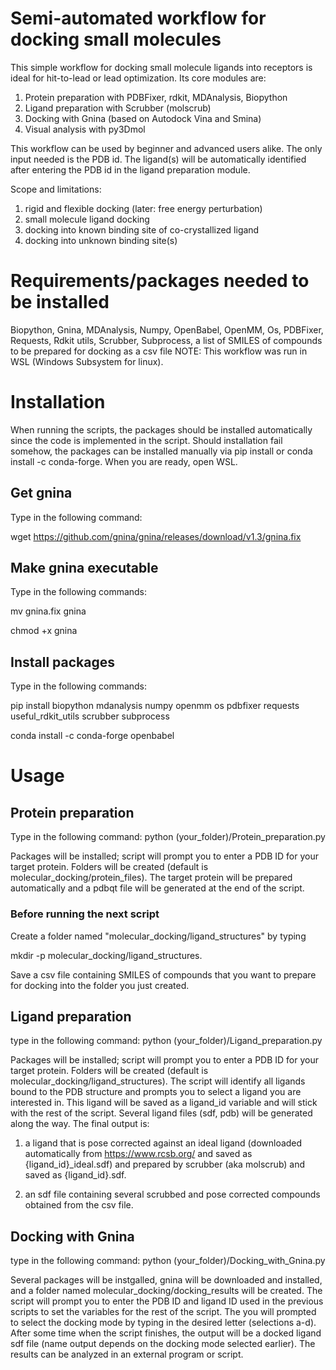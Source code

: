 # Semi-automated workflow for docking small molecules
This simple workflow for docking small molecule ligands into receptors is ideal for hit-to-lead or lead optimization. Its core modules are:

1. Protein preparation with PDBFixer, rdkit, MDAnalysis, Biopython
2. Ligand preparation with Scrubber (molscrub)
4. Docking with Gnina (based on Autodock Vina and Smina)
5. Visual analysis with py3Dmol

This workflow can be used by beginner and advanced users alike. The only input needed is the PDB id. The ligand(s) will be automatically identified after entering the PDB id in the ligand preparation module.

Scope and limitations:
1. rigid and flexible docking (later: free energy perturbation)
2. small molecule ligand docking
3. docking into known binding site of co-crystallized ligand
4. docking into unknown binding site(s)

# Requirements/packages needed to be installed
Biopython, Gnina, MDAnalysis, Numpy, OpenBabel, OpenMM, Os, PDBFixer, Requests, Rdkit utils, Scrubber, Subprocess, a list of SMILES of compounds to be prepared for docking as a csv file
NOTE: This workflow was run in WSL (Windows Subsystem for linux).

# Installation
When running the scripts, the packages should be installed automatically since the code is implemented in the script. 
Should installation fail somehow, the packages can be installed manually via pip install or conda install -c conda-forge.
When you are ready, open WSL.

## Get gnina
Type in the following command: 

wget https://github.com/gnina/gnina/releases/download/v1.3/gnina.fix

## Make gnina executable
Type in the following commands:

mv gnina.fix gnina

chmod +x gnina

## Install packages
Type in the following commands: 

pip install biopython mdanalysis numpy openmm os pdbfixer requests useful_rdkit_utils scrubber subprocess

conda install -c conda-forge openbabel 

# Usage
## Protein preparation
Type in the following command: python (your_folder)/Protein_preparation.py

Packages will be installed; script will prompt you to enter a PDB ID for your target protein. Folders will be created (default is molecular_docking/protein_files). The target protein will be prepared automatically and a pdbqt file will be generated at the end of the script.

### Before running the next script
Create a folder named "molecular_docking/ligand_structures" by typing 

mkdir -p molecular_docking/ligand_structures.

Save a csv file containing SMILES of compounds that you want to prepare for docking into the folder you just created.

## Ligand preparation
type in the following command: python (your_folder)/Ligand_preparation.py

Packages will be installed; script will prompt you to enter a PDB ID for your target protein. Folders will be created (default is molecular_docking/ligand_structures). The script will identify all ligands bound to the PDB structure and prompts you to select a ligand you are interested in. This ligand will be saved as a ligand_id variable and will stick with the rest of the script. Several ligand files (sdf, pdb) will be generated along the way. The final output is:
1. a ligand that is pose corrected against an ideal ligand (downloaded automatically from https://www.rcsb.org/ and saved as {ligand_id}_ideal.sdf) and prepared by scrubber (aka molscrub) and saved as {ligand_id}.sdf.

2. an sdf file containing several scrubbed and pose corrected compounds obtained from the csv file.

## Docking with Gnina
type in the following command: python (your_folder)/Docking_with_Gnina.py

Several packages will be instgalled, gnina will be downloaded and installed, and a folder named molecular_docking/docking_results will be created. The script will prompt you to enter the PDB ID and ligand ID used in the previous scripts to set the variables for the rest of the script. The you will prompted to select the docking mode by typing in the desired letter (selections a-d). After some time when the script finishes, the output will be a docked ligand sdf file (name output depends on the docking mode selected earlier). The results can be analyzed in an external program or script.
